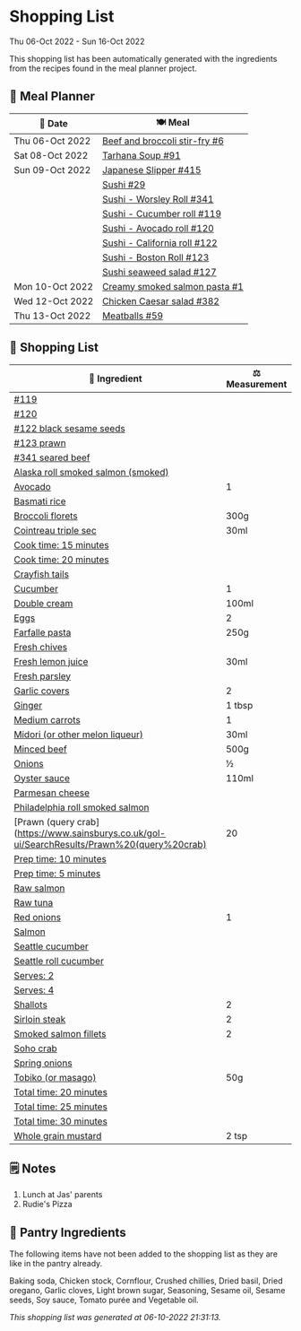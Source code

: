 # Shopping List

Thu 06-Oct 2022 - Sun 16-Oct 2022

This shopping list has been automatically generated with the ingredients from the recipes found in the meal planner project.

## 📅 Meal Planner

|📅 Date| 🍽️ Meal|
|----|----|
|Thu 06-Oct 2022|[Beef and broccoli stir-fry #6](https://github.com/jcallaghan/The-Cookbook/issues/6)|
|Sat 08-Oct 2022|[Tarhana Soup #91](https://github.com/jcallaghan/The-Cookbook/issues/91)|
|Sun 09-Oct 2022|[Japanese Slipper #415](https://github.com/jcallaghan/The-Cookbook/issues/415)|
||[Sushi #29](https://github.com/jcallaghan/The-Cookbook/issues/29)|
||[Sushi - Worsley Roll #341](https://github.com/jcallaghan/The-Cookbook/issues/341)|
||[Sushi - Cucumber roll #119](https://github.com/jcallaghan/The-Cookbook/issues/119)|
||[Sushi - Avocado roll #120](https://github.com/jcallaghan/The-Cookbook/issues/120)|
||[Sushi - California roll #122](https://github.com/jcallaghan/The-Cookbook/issues/122)|
||[Sushi - Boston Roll #123](https://github.com/jcallaghan/The-Cookbook/issues/123)|
||[Sushi seaweed salad #127](https://github.com/jcallaghan/The-Cookbook/issues/127)|
|Mon 10-Oct 2022|[Creamy smoked salmon pasta #1](https://github.com/jcallaghan/The-Cookbook/issues/1)|
|Wed 12-Oct 2022|[Chicken Caesar salad #382](https://github.com/jcallaghan/The-Cookbook/issues/382)|
|Thu 13-Oct 2022|[Meatballs #59](https://github.com/jcallaghan/The-Cookbook/issues/59)|

## 🛒 Shopping List

| 🍌 Ingredient| ⚖️ Measurement|
|----------|-----------|
|[#119](https://www.sainsburys.co.uk/gol-ui/SearchResults/#119)||
|[#120](https://www.sainsburys.co.uk/gol-ui/SearchResults/#120)||
|[#122 black sesame seeds](https://www.sainsburys.co.uk/gol-ui/SearchResults/#122%20black%20sesame%20seeds)||
|[#123 prawn](https://www.sainsburys.co.uk/gol-ui/SearchResults/#123%20prawn)||
|[#341 seared beef](https://www.sainsburys.co.uk/gol-ui/SearchResults/#341%20seared%20beef)||
|[Alaska roll smoked salmon (smoked)](https://www.sainsburys.co.uk/gol-ui/SearchResults/Alaska%20roll%20smoked%20salmon%20(smoked))||
|[Avocado](https://www.sainsburys.co.uk/gol-ui/SearchResults/Avocado)|1|
|[Basmati rice](https://www.sainsburys.co.uk/gol-ui/SearchResults/Basmati%20rice)||
|[Broccoli florets](https://www.sainsburys.co.uk/gol-ui/SearchResults/Broccoli%20florets)|300g|
|[Cointreau triple sec](https://www.sainsburys.co.uk/gol-ui/SearchResults/Cointreau%20triple%20sec)|30ml|
|[Cook time: 15 minutes](https://www.sainsburys.co.uk/gol-ui/SearchResults/Cook%20time:%2015%20minutes)||
|[Cook time: 20 minutes](https://www.sainsburys.co.uk/gol-ui/SearchResults/Cook%20time:%2020%20minutes)||
|[Crayfish tails](https://www.sainsburys.co.uk/gol-ui/SearchResults/Crayfish%20tails)||
|[Cucumber](https://www.sainsburys.co.uk/gol-ui/SearchResults/Cucumber)|1|
|[Double cream](https://www.sainsburys.co.uk/gol-ui/SearchResults/Double%20cream)|100ml|
|[Eggs](https://www.sainsburys.co.uk/gol-ui/SearchResults/Eggs)|2|
|[Farfalle pasta](https://www.sainsburys.co.uk/gol-ui/SearchResults/Farfalle%20pasta)|250g|
|[Fresh chives](https://www.sainsburys.co.uk/gol-ui/SearchResults/Fresh%20chives)||
|[Fresh lemon juice](https://www.sainsburys.co.uk/gol-ui/SearchResults/Fresh%20lemon%20juice)|30ml|
|[Fresh parsley](https://www.sainsburys.co.uk/gol-ui/SearchResults/Fresh%20parsley)||
|[Garlic covers](https://www.sainsburys.co.uk/gol-ui/SearchResults/Garlic%20covers)|2|
|[Ginger](https://www.sainsburys.co.uk/gol-ui/SearchResults/Ginger)|1 tbsp|
|[Medium carrots](https://www.sainsburys.co.uk/gol-ui/SearchResults/Medium%20carrots)|1|
|[Midori (or other melon liqueur)](https://www.sainsburys.co.uk/gol-ui/SearchResults/Midori%20(or%20other%20melon%20liqueur))|30ml|
|[Minced beef](https://www.sainsburys.co.uk/gol-ui/SearchResults/Minced%20beef)|500g|
|[Onions](https://www.sainsburys.co.uk/gol-ui/SearchResults/Onions)|½|
|[Oyster sauce](https://www.sainsburys.co.uk/gol-ui/SearchResults/Oyster%20sauce)|110ml|
|[Parmesan cheese](https://www.sainsburys.co.uk/gol-ui/SearchResults/Parmesan%20cheese)||
|[Philadelphia roll smoked salmon](https://www.sainsburys.co.uk/gol-ui/SearchResults/Philadelphia%20roll%20smoked%20salmon)||
|[Prawn (query crab](https://www.sainsburys.co.uk/gol-ui/SearchResults/Prawn%20(query%20crab)|20|
|[Prep time: 10 minutes](https://www.sainsburys.co.uk/gol-ui/SearchResults/Prep%20time:%2010%20minutes)||
|[Prep time: 5 minutes](https://www.sainsburys.co.uk/gol-ui/SearchResults/Prep%20time:%205%20minutes)||
|[Raw salmon](https://www.sainsburys.co.uk/gol-ui/SearchResults/Raw%20salmon)||
|[Raw tuna](https://www.sainsburys.co.uk/gol-ui/SearchResults/Raw%20tuna)||
|[Red onions](https://www.sainsburys.co.uk/gol-ui/SearchResults/Red%20onions)|1|
|[Salmon](https://www.sainsburys.co.uk/gol-ui/SearchResults/Salmon)||
|[Seattle cucumber](https://www.sainsburys.co.uk/gol-ui/SearchResults/Seattle%20cucumber)||
|[Seattle roll cucumber](https://www.sainsburys.co.uk/gol-ui/SearchResults/Seattle%20roll%20cucumber)||
|[Serves: 2](https://www.sainsburys.co.uk/gol-ui/SearchResults/Serves:%202)||
|[Serves: 4](https://www.sainsburys.co.uk/gol-ui/SearchResults/Serves:%204)||
|[Shallots](https://www.sainsburys.co.uk/gol-ui/SearchResults/Shallots)|2|
|[Sirloin steak](https://www.sainsburys.co.uk/gol-ui/SearchResults/Sirloin%20steak)|2|
|[Smoked salmon fillets](https://www.sainsburys.co.uk/gol-ui/SearchResults/Smoked%20salmon%20fillets)|2|
|[Soho crab](https://www.sainsburys.co.uk/gol-ui/SearchResults/Soho%20crab)||
|[Spring onions](https://www.sainsburys.co.uk/gol-ui/SearchResults/Spring%20onions)||
|[Tobiko (or masago)](https://www.sainsburys.co.uk/gol-ui/SearchResults/Tobiko%20(or%20masago))|50g|
|[Total time: 20 minutes](https://www.sainsburys.co.uk/gol-ui/SearchResults/Total%20time:%2020%20minutes)||
|[Total time: 25 minutes](https://www.sainsburys.co.uk/gol-ui/SearchResults/Total%20time:%2025%20minutes)||
|[Total time: 30 minutes](https://www.sainsburys.co.uk/gol-ui/SearchResults/Total%20time:%2030%20minutes)||
|[Whole grain mustard](https://www.sainsburys.co.uk/gol-ui/SearchResults/Whole%20grain%20mustard)|2 tsp|

## 🗒️ Notes

1. Lunch at Jas' parents
1. Rudie's Pizza

## 🏪 Pantry Ingredients

The following items have not been added to the shopping list as they are like in the pantry already.

Baking soda, Chicken stock, Cornflour, Crushed chillies, Dried basil, Dried oregano, Garlic cloves, Light brown sugar, Seasoning, Sesame oil, Sesame seeds, Soy sauce, Tomato purée and Vegetable oil.


_This shopping list was generated at 06-10-2022 21:31:13._